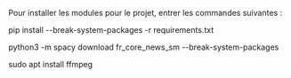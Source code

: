 Pour installer les modules pour le projet, entrer les commandes suivantes :

pip install --break-system-packages -r requirements.txt

python3 -m spacy download fr_core_news_sm --break-system-packages

sudo apt install ffmpeg